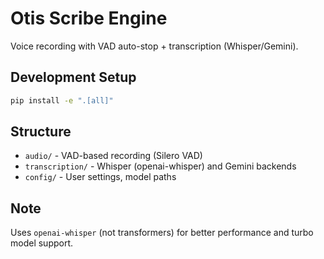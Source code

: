 # Otis Scribe Engine

Voice recording with VAD auto-stop + transcription (Whisper/Gemini).

## Development Setup

```bash
pip install -e ".[all]"
```

## Structure

- `audio/` - VAD-based recording (Silero VAD)
- `transcription/` - Whisper (openai-whisper) and Gemini backends
- `config/` - User settings, model paths

## Note

Uses `openai-whisper` (not transformers) for better performance and turbo model support.
